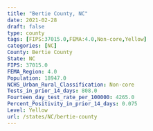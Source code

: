 ```yaml
---
title: "Bertie County, NC"
date: 2021-02-28
draft: false
type: county
tags: [FIPS:37015.0,FEMA:4.0,Non-core,Yellow]
categories: [NC]
County: Bertie County
State: NC
FIPS: 37015.0
FEMA_Region: 4.0
Population: 18947.0
NCHS_Urban_Rural_Classification: Non-core
Tests_in_prior_14_days: 808.0
Fourteen_day_test_rate_per_100000: 4265.0
Percent_Positivity_in_prior_14_days: 0.075
Level: Yellow
url: /states/NC/bertie-county
---
```



